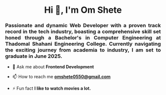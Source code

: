 <h1 align="center"> Hi 👋, I'm Om Shete </h1>
<h3 align="justify">
Passionate and dynamic Web Developer with a proven track record in the tech industry, boasting a comprehensive skill set honed through a Bachelor's in Computer Engineering at Thadomal Shahani Engineering College. Currently navigating the exciting journey from academia to industry, I am set to graduate in June 2025.
</h3>

- 💬 Ask me about **Frontend Development**

- 📫 How to reach me **omshete0550@gmail.com**

- ⚡ Fun fact **I like to watch movies a lot.**

